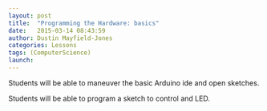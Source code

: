 ```yaml
---
layout: post
title:  "Programming the Hardware: basics"
date:   2015-03-14 08:43:59
author: Dustin Mayfield-Jones
categories: Lessons
tags: (ComputerScience)
launch: 
---
```

Students will be able to maneuver the basic Arduino ide and open sketches.

Students will be able to program a sketch to control and LED.
